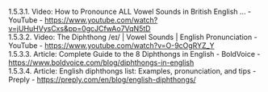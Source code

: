 
1.5.3.1. Video: How to Pronounce ALL Vowel Sounds in British English ... - YouTube - https://www.youtube.com/watch?v=jUHuHVysCxs&pp=0gcJCfwAo7VqN5tD  
1.5.3.2. Video: The Diphthong /eɪ/ | Vowel Sounds | English Pronunciation - YouTube - https://www.youtube.com/watch?v=O-9cOgRYZ_Y  
1.5.3.3. Article: Complete Guide to the 8 Diphthongs in English - BoldVoice - https://www.boldvoice.com/blog/diphthongs-in-english  
1.5.3.4. Article: English diphthongs list: Examples, pronunciation, and tips - Preply - https://preply.com/en/blog/english-diphthongs/  